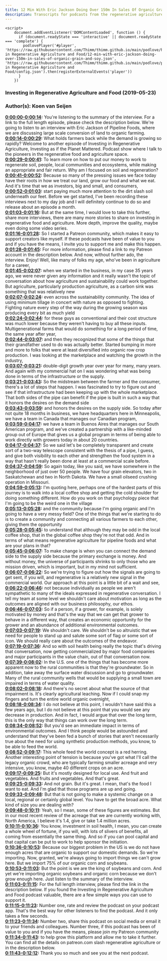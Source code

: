 ```yaml
---
title: 12 Min With Eric Jackson Doing Over 150m In Sales Of Organic Grain And Soy
description: Transcripts for podcasts from the regenerative agriculture space. Search and find episodes and timestamps.
---
```


<script src="https://cdn.podlove.org/web-player/embed.js"></script>
    <script>
        document.addEventListener('DOMContentLoaded', function () {
          if (document.readyState === 'interactive' || document.readyState === 'complete') {
            podlovePlayer('#player', 'https://raw.githubusercontent.com/Thimm/thimm.github.io/main/podlove/https://raw.githubusercontent.com/Thimm/thimm.github.io/main/podlove/podlove/Investing in Regenerative Agriculture and Food/12-min-with-eric-jackson-doing-over-150m-in-sales-of-organic-grain-and-soy.json', 'https://raw.githubusercontent.com/Thimm/thimm.github.io/main/podlove/podlove/Investing in Regenerative Agriculture and Food/config.json').then(registerExternalEvents('player'))
          }
        })
  </script>

### Investing in Regenerative Agriculture and Food  (2019-05-23)  
### Author(s): Koen van Seijen  

**[0:00:00-0:00:14](https://investinginregenerativeagriculture.com/2018/07/18/eric-jackson/#t=0:00:00):**  You're listening to the summary of the interview. For a link to the full length episode, please check the description below.  We're going to listen to an interview with Eric Jackson of Pipeline Foods,  where we are discussing large scale conversion of land to organic farming.  
**[0:00:14-0:00:29](https://investinginregenerativeagriculture.com/2018/07/18/eric-jackson/#t=0:00:14):**  What holds farmers back while the demand is growing so rapidly?  Welcome to another episode of Investing in Regenerative Agriculture, Investing as if the Planet Mattered.  Podcast show where I talk to the pioneers in the regenerative food and agriculture space.  
**[0:00:29-0:00:41](https://investinginregenerativeagriculture.com/2018/07/18/eric-jackson/#t=0:00:29):**  To learn more on how to put our money to work to regenerate soil, people, local communities and ecosystems,  while making an appropriate and fair return.  Why am I focused on soil and regeneration?  
**[0:00:41-0:00:52](https://investinginregenerativeagriculture.com/2018/07/18/eric-jackson/#t=0:00:41):**  Because so many of the pressing issues we face today have their roots in how we treat our land,  grow our food and what we eat.  And it's time that we as investors, big and small, and consumers,  
**[0:00:52-0:01:03](https://investinginregenerativeagriculture.com/2018/07/18/eric-jackson/#t=0:00:52):**  start paying much more attention to the dirt slash soil underneath our feet.  Before we get started, I've been recording these interviews next to my day job and I will definitely continue to do so  and release about an episode a month.  
**[0:01:03-0:01:16](https://investinginregenerativeagriculture.com/2018/07/18/eric-jackson/#t=0:01:03):**  But at the same time, I would love to take this further, share more interviews,  there are many more stories to share on investing in regenerative food and agriculture.  More depth, improve the quality, maybe even doing some video series.  
**[0:01:16-0:01:28](https://investinginregenerativeagriculture.com/2018/07/18/eric-jackson/#t=0:01:16):**  So I started a Patreon community, which makes it easy to support creators like myself.  If these podcasts have been of value to you and if you have the means,  I invite you to support me and make this happen.  
**[0:01:28-0:01:45](https://investinginregenerativeagriculture.com/2018/07/18/eric-jackson/#t=0:01:28):**  For more information, please find a link to my Patreon account in the description below.  And now, without further ado, the interview. Enjoy!  Well, like many of folks my age, who've been in agriculture for a career,  
**[0:01:45-0:02:07](https://investinginregenerativeagriculture.com/2018/07/18/eric-jackson/#t=0:01:45):**  when we started in the business, in my case 35 years ago, we were never given any information  and it really wasn't the topic of conversation about how agriculture and sustainability could work together.  But agriculture, particularly production agriculture, as a carbon sink was something that was relatively new  
**[0:02:07-0:02:24](https://investinginregenerativeagriculture.com/2018/07/18/eric-jackson/#t=0:02:07):**  even across the sustainability community.  The idea of using minimum tillage in concert with nature as opposed to fighting.  Fighting nature every step of the way during the growing season was producing every bit as much yield  
**[0:02:24-0:02:44](https://investinginregenerativeagriculture.com/2018/07/18/eric-jackson/#t=0:02:24):**  for these guys as conventional and their cost structure was much lower  because they weren't having to buy all these inputs.  Multigenerational farms that would do something for a long period of time, the same year after year,  
**[0:02:44-0:03:07](https://investinginregenerativeagriculture.com/2018/07/18/eric-jackson/#t=0:02:44):**  and then they recognized that some of the things that their grandfather used to do was actually better.  Started bumping in more and more to folks that were at least diversified into organic row crop production.  I was looking at the marketplace and watching the growth in the industry,  
**[0:03:07-0:03:21](https://investinginregenerativeagriculture.com/2018/07/18/eric-jackson/#t=0:03:07):**  double-digit growth year over year for many, many years.  And again with my commercial hat on I was wondering what was being done in terms of the infrastructure  or the supply.  
**[0:03:21-0:03:43](https://investinginregenerativeagriculture.com/2018/07/18/eric-jackson/#t=0:03:21):**  So the midstream between the farmer and the consumer, there's a lot of steps that happen.  I was fascinated to try to figure out and see if that infrastructure had been keeping up with the whole marketplace.  That both sides of the pipe can benefit if the pipe is built in such a way that it honors the desires on the demand side  
**[0:03:43-0:03:59](https://investinginregenerativeagriculture.com/2018/07/18/eric-jackson/#t=0:03:43):**  and honors the desires on the supply side.  So today after not quite 18 months in business, we have headquarters here in Minneapolis,  we have a team in Canada that manages our Canadian program,  
**[0:03:59-0:04:17](https://investinginregenerativeagriculture.com/2018/07/18/eric-jackson/#t=0:03:59):**  we have a team in Buenos Aires that manages our South American program,  and we've created a partnership with a like-minded group out of Europe that gives us a global program  in terms of being able to work directly with growers today in about 20 countries.  
**[0:04:17-0:04:37](https://investinginregenerativeagriculture.com/2018/07/18/eric-jackson/#t=0:04:17):**  So we said let's be completely transparent and create sort of a two-way telescope  consistent with the thesis of a pipe, I guess, and give both visibility to each other  and strengthen the food system in a way that hasn't really been done at least at a commercial scale before.  
**[0:04:37-0:04:59](https://investinginregenerativeagriculture.com/2018/07/18/eric-jackson/#t=0:04:37):**  So again today, like you said, we have somewhere in the neighborhood of just over 50 people.  We have four grain elevators, two in Saskatchewan and two in North Dakota.  We have a small oilseed crushing operation in Missouri.  
**[0:04:59-0:05:13](https://investinginregenerativeagriculture.com/2018/07/18/eric-jackson/#t=0:04:59):**  I'm quoting here, perhaps one of the hardest parts of this journey is to walk into a local coffee shop  and getting the cold shoulder for doing something different.  How do you work on that psychology piece that I'm going to be the weird one in the village  
**[0:05:13-0:05:28](https://investinginregenerativeagriculture.com/2018/07/18/eric-jackson/#t=0:05:13):**  and the community because I'm going organic and I'm going to have a very messy field?  One of the things that we're starting to do is to create a community  and connecting all various farmers to each other, giving them the opportunity  
**[0:05:28-0:05:45](https://investinginregenerativeagriculture.com/2018/07/18/eric-jackson/#t=0:05:28):**  to understand that although they may be odd in the local coffee shop,  that in the global coffee shop they're not that odd.  And in terms of what means regenerative agriculture for pipeline foods and what are your plans in that?  
**[0:05:45-0:06:07](https://investinginregenerativeagriculture.com/2018/07/18/eric-jackson/#t=0:05:45):**  To make change is when you can connect the demand side to the supply side because the primary exchange is money.  And without money, the universe of participants shrinks to only those who are mission driven,  which is important, but in my mind not sufficient.  
**[0:06:07-0:06:22](https://investinginregenerativeagriculture.com/2018/07/18/eric-jackson/#t=0:06:07):**  So we're trying to figure out how the signals are going to get sent, if you will,  and regenerative is a relatively new signal in the commercial world.  Our approach at this point is a little bit of a wait and see,  
**[0:06:22-0:06:46](https://investinginregenerativeagriculture.com/2018/07/18/eric-jackson/#t=0:06:22):**  not because individually as people we aren't sympathetic to many of the ideals expressed in regenerative conversation.  I tell my team at some level we shouldn't care about motivation  as long as the outcomes are aligned with our business philosophy, our ethos.  
**[0:06:46-0:07:03](https://investinginregenerativeagriculture.com/2018/07/18/eric-jackson/#t=0:06:46):**  So if a person, if a grower, for example, is solely motivated by money  and that's the way that we can get that grower to behave in a different way,  that creates an economic opportunity for the grower and an abundance of additional environmental outcomes.  
**[0:07:03-0:07:19](https://investinginregenerativeagriculture.com/2018/07/18/eric-jackson/#t=0:07:03):**  We shouldn't care.  We shouldn't be so altruistic that we need for people to stand up and salute some sort of flag or some sort of icon.  We should really care about the outcomes of the endeavor.  
**[0:07:19-0:07:36](https://investinginregenerativeagriculture.com/2018/07/18/eric-jackson/#t=0:07:19):**  And so with soil health being really the topic that's driving that conversation,  now getting commercialized by major food companies and major participants in the value chain,  out of that conversation now.  
**[0:07:39-0:08:02](https://investinginregenerativeagriculture.com/2018/07/18/eric-jackson/#t=0:07:39):**  In the U.S. one of the things that has become more apparent now to the rural communities is that they're groundwater.  So in addition, take away the surface water discussion and go to groundwater.  Many of the rural community wells that would be supplying a small town are impaired in terms of water quality.  
**[0:08:02-0:08:18](https://investinginregenerativeagriculture.com/2018/07/18/eric-jackson/#t=0:08:02):**  And there's no secret about what the source of that impairment is.  It's clearly agricultural leaching.  Now if I could snap my fingers and turn the entire world organic overnight,  
**[0:08:18-0:08:34](https://investinginregenerativeagriculture.com/2018/07/18/eric-jackson/#t=0:08:18):**  I do not believe at this point, I wouldn't have said this a few years ago,  but I do not believe at this point that you would see any decrease in production.  And in fact, I would argue that over the long term, this is the only way that things can work over the long term.  
**[0:08:34-0:08:52](https://investinginregenerativeagriculture.com/2018/07/18/eric-jackson/#t=0:08:34):**  But you'd see an immediate impact in terms of environmental outcomes.  And I think people would be astounded and understand that they've been fed a bunch of stories that aren't necessarily true  about the need for using synthetic production methods, you know, to be able to feed the world.  
**[0:08:52-0:09:17](https://investinginregenerativeagriculture.com/2018/07/18/eric-jackson/#t=0:08:52):**  This whole feed the world concept is a red herring.  Another interesting point of tension is because you've got what I'll call the legacy organic crowd,  who are typically farming smaller acreage and very intensive, you know, maybe 40 different crops on an acre.  
**[0:09:17-0:09:25](https://investinginregenerativeagriculture.com/2018/07/18/eric-jackson/#t=0:09:17):**  But it's mostly designed for local use.  And fruit and vegetables.  And fruits and vegetables. And that's great.  
**[0:09:25-0:09:33](https://investinginregenerativeagriculture.com/2018/07/18/eric-jackson/#t=0:09:25):**  And not grain.  But it's great. I mean, that's the food I want to eat.  And I'm glad that those programs are up and going.  
**[0:09:33-0:09:48](https://investinginregenerativeagriculture.com/2018/07/18/eric-jackson/#t=0:09:33):**  But that is not going to make a systemic change on a local, regional or certainly global level.  You have to get the broad acre.  What kind of size you are dealing with?  
**[0:09:48-0:10:11](https://investinginregenerativeagriculture.com/2018/07/18/eric-jackson/#t=0:09:48):**  Yeah, so I mean, some of these figures are estimates.  But in our most recent review of the acreage that we are currently working with,  North America, I believe it's 1.4, give or take 1.4 million acres.  
**[0:10:11-0:10:36](https://investinginregenerativeagriculture.com/2018/07/18/eric-jackson/#t=0:10:11):**  You know, investment in soil health, I mean, you can create a whole wheel of fortune, if you will,  with lots of slivers of benefits, all coming from essentially the same thing.  And so if you can pool capital and that capital can be put to work to help sponsor the initiation.  
**[0:10:36-0:10:53](https://investinginregenerativeagriculture.com/2018/07/18/eric-jackson/#t=0:10:36):**  Because our biggest problem in the US is we do not have enough acres that are organic to support our domestic demands.  So we're importing. Now, granted, we're always going to import things we can't grow here.  But we import 75% of our organic corn and soybeans.  
**[0:10:53-0:11:03](https://investinginregenerativeagriculture.com/2018/07/18/eric-jackson/#t=0:10:53):**  But the point is we are the king of soybeans and corn.  And yet we're importing organic soybeans and organic corn because we don't grow enough here.  Just listen to the summary of the interview.  
**[0:11:03-0:11:15](https://investinginregenerativeagriculture.com/2018/07/18/eric-jackson/#t=0:11:03):**  For the full length interview, please find the link in the description below.  If you found the Investing in Regenerative Agriculture and Food podcast valuable,  there are a few simple ways you can use to support it.  
**[0:11:15-0:11:23](https://investinginregenerativeagriculture.com/2018/07/18/eric-jackson/#t=0:11:15):**  Number one, rate and review the podcast on your podcast app.  That's the best way for other listeners to find the podcast.  And it only takes a few seconds.  
**[0:11:23-0:11:34](https://investinginregenerativeagriculture.com/2018/07/18/eric-jackson/#t=0:11:23):**  Number two, share this podcast on social media or email it to your friends and colleagues.  Number three, if this podcast has been of value to you  and if you have the means, please join my Patreon community  
**[0:11:34-0:11:43](https://investinginregenerativeagriculture.com/2018/07/18/eric-jackson/#t=0:11:34):**  to help grow this platform and allow me to take it further.  You can find all the details on patreon.com slash regenerative agriculture  or in the description below.  
**[0:11:43-0:12:12](https://investinginregenerativeagriculture.com/2018/07/18/eric-jackson/#t=0:11:43):**  Thank you so much and see you at the next podcast.  